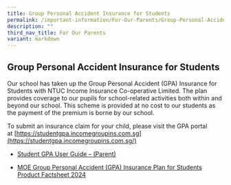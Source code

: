 ```yaml
---
title: Group Personal Accident Insurance for Students
permalink: /important-information/For-Our-Parents/Group-Personal-Accident-Insurance-for-Students/
description: ""
third_nav_title: For Our Parents
variant: markdown
---
```

## Group Personal Accident Insurance for Students


Our school has taken up the Group Personal Accident (GPA) Insurance for Students with NTUC Income Insurance Co-operative Limited. The plan provides coverage to our pupils for school-related activities both within and beyond our school. This scheme is provided at no cost to our students as the payment of the premium is borne by our school.

To submit an insurance claim for your child, please visit the GPA portal at [https://studentgpa.incomegroupins.com.sg](https://studentgpa.incomegroupins.com.sg/)

*   [Student GPA User Guide – (Parent)](/files/Student-GPA-User-Guide-for-Parents-2022.pdf)


*   [MOE Group Personal Accident (GPA) Insurance Plan for Students Product Factsheet 2024](/files/INCOME_GPA_Product_Fact_Sheet_Year_2024.pdf)